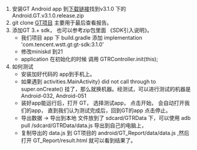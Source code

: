1. 安装GT Android app  到[下载链接](https://github.com/Tencent/GT/releases)找到v3.1.0 下的 Android.GT.v3.1.0.release.zip
2. git clone [GT项目](https://github.com/Tencent/GT/tree/master/android) 主要用于最后查看报告。
3. 添加GT 3.+ sdk， 也可以参考zip包里面 《SDK引入说明》。
   * 我们项目 app 下 build.gradle 添加 implementation 'com.tencent.wstt.gt:gt-sdk:3.1.0'
   * 修改miniskd 到21
   * application 在初始化的时候 调用  GTRController.init(this);
4. 如何测试
   * 安装加好代码的 app到手机上。
   * 如果遇到 activities.MainActivity} did not call through to super.onCreate() 挂了，那么就换机器。经测试，可以进行测试的机器是 Android-032, Android-051 
   * 装好app能运行后，打开 GT， 选择测试app， 点击开始， 会自动打开我们的app， 直到我们认为测试完成后，回到GT的app 点击停止。
   * 导出数据 -> 导出到本地 文件放到了 sdcard/GTRData 下，可以使用 adb pull  /sdcard/GTRData/data.js 导出到自己的电脑上，
   * 复制导出的 data.js 到 GT项目的 android/GT_Report/data/data.js ,然后打开 GT_Report/result.html 就可以看到结果了。
